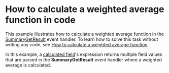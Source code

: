 # How to calculate a weighted average function in code


<p>This example illustrates how to calculate a weighted average function in the <a href="https://documentation.devexpress.com/#XtraReports/DevExpressXtraReportsUIXRLabel_SummaryGetResulttopic">SummaryGetResult</a> event handler. To learn how to solve this task without writing any code, see <a href="https://www.devexpress.com/Support/Center/Example/Details/T371460">How to calculate a weighted average function</a>.</p>
<p>In this example, a <a href="https://documentation.devexpress.com/#XtraReports/CustomDocument4813">calculated field</a>'s expression returns multiple field values that are parsed in the <strong>SummaryGetResult</strong> event handler where a weighted average is calculated.</p>

<br/>


